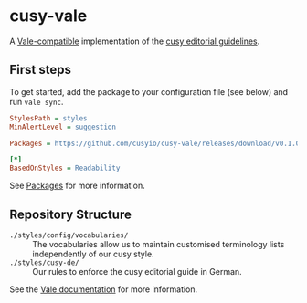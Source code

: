 # cusy-vale

A [Vale-compatible](https://github.com/errata-ai/vale) implementation of the [cusy editorial guidelines](https://www.cusy.design/de/latest/writing/index.html).

## First steps

To get started, add the package to your configuration file (see below) and run `vale sync`.

```ini
StylesPath = styles
MinAlertLevel = suggestion

Packages = https://github.com/cusyio/cusy-vale/releases/download/v0.1.0/cusy-vale.zip

[*]
BasedOnStyles = Readability
```

See [Packages](https://vale.sh/docs/topics/packages/) for more information.

## Repository Structure

<dl>
  <dt><code>./styles/config/vocabularies/</code></dt>
  <dd>The vocabularies allow us to maintain customised terminology lists independently of our cusy style.</dd>
  <dt><code>./styles/cusy-de/</code></dt>
  <dd>Our rules to enforce the cusy editorial guide in German.</dd>
</dl>

See the [Vale documentation](https://vale.sh/docs/) for more information.
